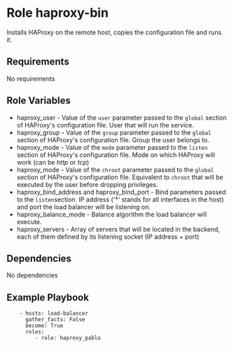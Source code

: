 Role haproxy-bin
=========

Installs HAProxy on the remote host, copies the configuration file and runs it.

Requirements
------------
No requirements

Role Variables
--------------
* haproxy_user - Value of the `user` parameter passed to the `global` section of HAProxy's configuration file. User that will run the service.
* haproxy_group - Value of the `group` parameter passed to the `global` section of HAProxy's configuration file. Group the user belongs to.
* haproxy_mode - Value of the `mode` parameter passed to the `listen` section of HAProxy's configuration file. Mode on which HAProxy will work (can be *http* or *tcp*)
* haproxy_mode - Value of the `chroot` parameter passed to the `global` section of HAProxy's configuration file. Equivalent to `chroot` that will be executed by the user before dropping privileges.
* haproxy\_bind\_address and haproxy\_bind\_port - Bind parameters passed to the `listen`section. IP address ('\*' stands for all interfaces in the host) and port the load balancer will be listening on.
* haproxy\_balance\_mode - Balance algorithm the load balancer will execute.
* haproxy_servers - Array of servers that will be located in the backend, each of them defined by its listening socket (IP address + port)

Dependencies
------------
No dependencies

Example Playbook
----------------

~~~
    - hosts: load-balancer
      gather_facts: False
      become: True
      roles:
         - role: haproxy_pablo
~~~
